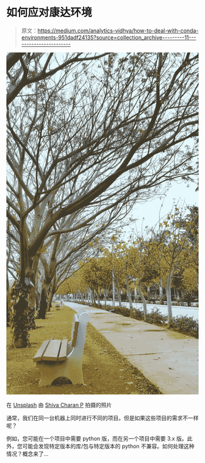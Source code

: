 # 如何应对康达环境

> 原文：<https://medium.com/analytics-vidhya/how-to-deal-with-conda-environments-951dadf24135?source=collection_archive---------11----------------------->

![](img/45f7bd5b4ec3ee51d9ee984f7d60b4dd.png)

在 [Unsplash](https://unsplash.com/?utm_source=unsplash&utm_medium=referral&utm_content=creditCopyText) 由 [Shiva Charan P](https://unsplash.com/@shivacharan?utm_source=unsplash&utm_medium=referral&utm_content=creditCopyText) 拍摄的照片

通常，我们在同一台机器上同时进行不同的项目。但是如果这些项目的需求不一样呢？

例如，您可能在一个项目中需要 python 版，而在另一个项目中需要 3.x 版。此外，您可能会发现特定版本的库/包与特定版本的 python 不兼容。如何处理这种情况？概念来了…